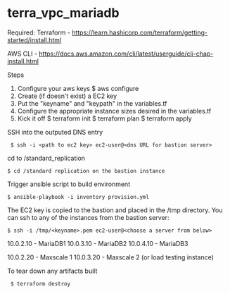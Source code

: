 # terra_vpc_mariadb

Required:
 Terraform - https://learn.hashicorp.com/terraform/getting-started/install.html
 
 AWS CLI - https://docs.aws.amazon.com/cli/latest/userguide/cli-chap-install.html
 
 
 Steps
 1.  Configure your aws keys
 $ aws configure
 2.  Create (if doesn't exist) a EC2 key
 3.  Put the "keyname" and "keypath" in the variables.tf
 4.  Configure the appropriate instance sizes desired in the variables.tf
 5.  Kick it off
 $ terraform init
 $ terraform plan
 $ terraform apply
 
 SSH into the outputed DNS entry
```
 $ ssh -i <path to ec2 key> ec2-user@<dns URL for bastion server>
```
 cd to /standard_replication
```
$ cd /standard replication on the bastion instance
```
 Trigger ansible script to build environment
 ```
 $ ansible-playbook -i inventory provision.yml
 ```
 The EC2 key is copied to the bastion and placed in the /tmp directory.  You can ssh to any of the instances from the bastion server:
 ```
 $ ssh -i /tmp/<keyname>.pem ec2-user@<choose a server from below>
 ``` 
 10.0.2.10 - MariaDB1
 10.0.3.10 - MariaDB2
 10.0.4.10 - MariaDB3
 
 10.0.2.20 - Maxscale 1
 10.0.3.20 - Maxscale 2 (or load testing instance)
 
 
 
 To tear down any artifacts built 
```
 $ terraform destroy
```
